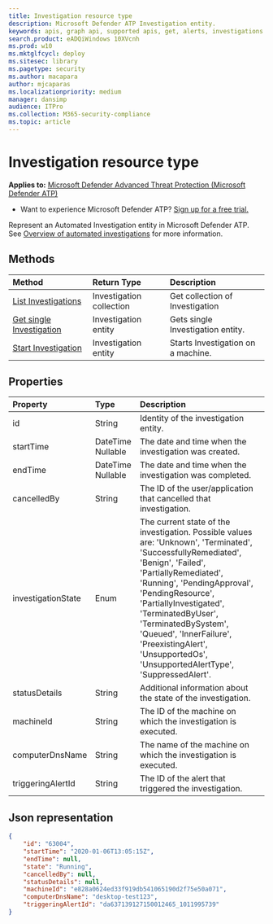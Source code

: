 ```yaml
---
title: Investigation resource type
description: Microsoft Defender ATP Investigation entity.
keywords: apis, graph api, supported apis, get, alerts, investigations
search.product: eADQiWindows 10XVcnh
ms.prod: w10
ms.mktglfcycl: deploy
ms.sitesec: library
ms.pagetype: security
ms.author: macapara
author: mjcaparas
ms.localizationpriority: medium
manager: dansimp
audience: ITPro
ms.collection: M365-security-compliance 
ms.topic: article
---
```


# Investigation resource type

**Applies to:** [Microsoft Defender Advanced Threat Protection (Microsoft Defender ATP)](https://go.microsoft.com/fwlink/p/?linkid=2069559)

- Want to experience Microsoft Defender ATP? [Sign up for a free trial.](https://www.microsoft.com/microsoft-365/windows/microsoft-defender-atp?ocid=docs-wdatp-exposedapis-abovefoldlink) 

Represent an Automated Investigation entity in Microsoft Defender ATP.
<br> See [Overview of automated investigations](automated-investigations.md) for more information.

## Methods
Method|Return Type |Description
:---|:---|:---
[List Investigations](.md) | Investigation collection | Get collection of Investigation
[Get single Investigation](.md) | Investigation entity | Gets single Investigation entity.
[Start Investigation](.md) | Investigation entity | Starts Investigation on a machine.


## Properties
Property |	Type	|	Description
:---|:---|:---
id | String | Identity of the investigation entity. 
startTime | DateTime Nullable | The date and time when the investigation was created. 
endTime | DateTime Nullable | The date and time when the investigation was completed. 
cancelledBy | String | The ID of the user/application that cancelled that investigation. 
investigationState | Enum | The current state of the investigation. Possible values are: 'Unknown', 'Terminated', 'SuccessfullyRemediated', 'Benign', 'Failed', 'PartiallyRemediated', 'Running', 'PendingApproval', 'PendingResource', 'PartiallyInvestigated', 'TerminatedByUser', 'TerminatedBySystem', 'Queued', 'InnerFailure', 'PreexistingAlert', 'UnsupportedOs', 'UnsupportedAlertType', 'SuppressedAlert'.
statusDetails | String | Additional information about the state of the investigation.
machineId | String | The ID of the machine on which the investigation is executed.
computerDnsName | String | The name of the machine on which the investigation is executed.
triggeringAlertId | String | The ID of the alert that triggered the investigation.


## Json representation

```json
{
    "id": "63004",
    "startTime": "2020-01-06T13:05:15Z",
    "endTime": null,
    "state": "Running",
    "cancelledBy": null,
    "statusDetails": null,
    "machineId": "e828a0624ed33f919db541065190d2f75e50a071",
    "computerDnsName": "desktop-test123",
    "triggeringAlertId": "da637139127150012465_1011995739"
}
```